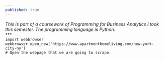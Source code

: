 ```yaml
---
published: true
---
```

_This is part of a coursework of Programming for Business Analytics I took this semester. The programming language is Python._<br>
***<br>
`import webbrowser`<br>
`webbrowser.open_new('https://www.apartmenthomeliving.com/new-york-city-ny')`<br>
`# Open the webpage that we are going to scrape.`<br>
